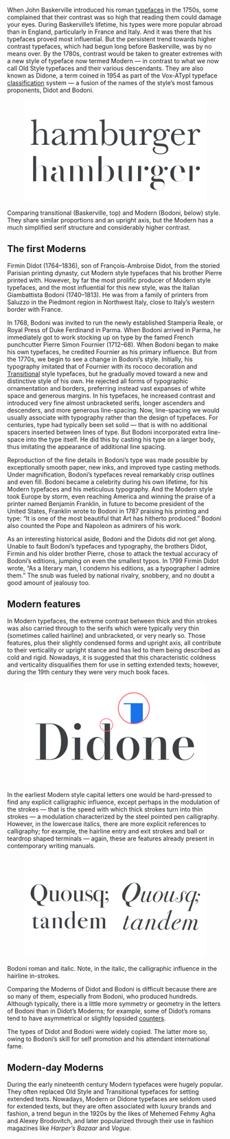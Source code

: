 When John Baskerville introduced his roman [typefaces](/glossary/typeface) in the 1750s, some complained that their contrast was so high that reading them could damage your eyes. During Baskerville’s lifetime, his types were more popular abroad than in England, particularly in France and Italy. And it was there that his typefaces proved most influential. But the persistent trend towards higher contrast typefaces, which had begun long before Baskerville, was by no means over. By the 1780s, contrast would be taken to greater extremes with a new style of typeface now termed Modern — in contrast to what we now call Old Style typefaces and their various descendants. They are also known as Didone, a term coined in 1954 as part of the Vox-ATypI typeface [classification](/lesson/making_sense_of_typographic_classifications) system — a fusion of the names of the style’s most famous proponents, Didot and Bodoni.

<figure>

![INSERT_ALT](images/GFKhistoftype4.3.svg)

</figure>
<figcaption>Comparing transitional (Baskerville, top) and Modern  (Bodoni, below) style. They share similar proportions and an upright axis, but the Modern has a much simplified serif structure and considerably higher contrast.</figcaption>

## The first Moderns

Firmin Didot (1764–1836), son of François-Ambroise Didot, from the storied Parisian printing dynasty,  cut Modern style typefaces that his brother Pierre printed with. However, by far the most prolific producer of Modern style typefaces, and the most influential for this new style, was the Italian Giambattista Bodoni (1740–1813). He was from a family of printers from Saluzzo in the Piedmont region in Northwest Italy, close to Italy’s western border with France.

In 1768, Bodoni was invited to run the newly established Stamperia Reale, or Royal Press of Duke Ferdinand in Parma. When Bodoni arrived in Parma, he immediately got to work stocking up on type by the famed French punchcutter Pierre Simon Fournier (1712–68). When Bodoni began to make his own typefaces, he credited Fournier as his primary influence. But from the 1770s, we begin to see a change in Bodoni’s style. Initially, his typography imitated that of Fournier with its rococo decoration and [Transitional](/glossary/transitional_neo_classical) style typefaces, but he gradually moved toward a new and distinctive style of his own. He rejected all forms of typographic ornamentation and borders, preferring instead vast expanses of white space and generous margins. In his typefaces, he increased contrast and introduced very fine almost unbracketed serifs, longer ascenders and descenders, and more generous line-spacing. Now, line-spacing we would usually associate with typography rather than the design of typefaces. For centuries, type had typically been set solid — that is with no additional spacers inserted between lines of type. But Bodoni incorporated extra line-space into the type itself. He did this by casting his type on a larger body, thus imitating the appearance of additional line spacing.

Reproduction of the fine details in Bodoni’s type was made possible by exceptionally smooth paper, new inks, and improved type casting methods. Under magnification, Bodoni’s typefaces reveal remarkably crisp outlines and even fill. Bodoni became a celebrity during his own lifetime, for his Modern typefaces and his meticulous typography. And the Modern style took Europe by storm, even reaching America and winning the praise of a printer named Benjamin Franklin, in future to become president of the United States, Franklin wrote to Bodoni in 1787 praising his printing and type: “It is one of the most beautiful that Art has hitherto produced.” Bodoni also counted the Pope and Napoleon as admirers of his work.

As an interesting historical aside, Bodoni and the Didots did not get along. Unable to fault Bodoni’s typefaces and typography, the brothers Didot, Firmin and his older brother Pierre, chose to attack the textual accuracy of Bodoni’s editions, jumping on even the smallest typos. In 1799 Firmin Didot wrote, “As a literary man, I condemn his editions, as a typographer I admire them.” The snub was fueled by national rivalry, snobbery, and no doubt a good amount of jealousy too.

## Modern features

In Modern typefaces, the extreme contrast between thick and thin strokes was also carried through to the serifs which were typically very thin (sometimes called hairline) and unbracketed, or very nearly so. Those features, plus their slightly condensed forms and upright axis, all contribute to their verticality or upright stance and has led to them being described as cold and rigid. Nowadays, it is suggested that this characteristic coldness and verticality disqualifies them for use in setting extended texts; however, during the 19th century they were very much book faces.

<figure>

![INSERT_ALT](images/GFKhistoftype4.1.svg)

</figure>

In the earliest Modern style capital letters one would be hard-pressed to find any explicit calligraphic influence, except perhaps in the modulation of the strokes — that is the speed with which thick strokes turn into thin strokes — a modulation characterized by the steel pointed pen calligraphy. However, in the lowercase italics, there are more explicit references to calligraphy; for example, the hairline entry and exit strokes and ball or teardrop shaped terminals — again, these are features already present in contemporary writing manuals.

<figure>

![INSERT_ALT](images/GFKhistoftype4.2.svg)

</figure>
<figcaption>Bodoni roman and italic. Note, in the italic, the calligraphic influence in the hairline in-strokes.</figcaption>

Comparing the Moderns of Didot and Bodoni is difficult because there are so many of them, especially from Bodoni, who produced hundreds. Although typically, there is a little more symmetry or geometry in the letters of Bodoni than in Didot’s Moderns; for example, some of Didot’s romans tend to have asymmetrical or slightly lopsided [counters](/glossary/counter).

The types of Didot and Bodoni were widely copied. The latter more so, owing to Bodoni’s skill for self promotion and his attendant international fame.

## Modern-day Moderns

During the early nineteenth century Modern typefaces were hugely popular. They often replaced Old Style and Transitional typefaces for setting extended texts. Nowadays, Modern or Didone typefaces are seldom used for extended texts, but they are often associated with luxury brands and fashion, a trend begun in the 1920s by the likes of Mehemed Fehmy Agha and Alexey Brodovitch, and later popularized through their use in fashion magazines like _Harper’s Bazaar_ and _Vogue._

